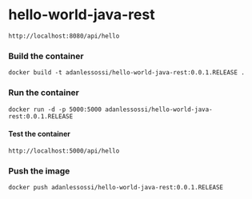 # hello-world-java-rest
`http://localhost:8080/api/hello`

### Build the container
`docker build -t adanlessossi/hello-world-java-rest:0.0.1.RELEASE .`

### Run the container
`docker run -d -p 5000:5000 adanlessossi/hello-world-java-rest:0.0.1.RELEASE`

#### Test the container
`http://localhost:5000/api/hello`

### Push the image
`docker push adanlessossi/hello-world-java-rest:0.0.1.RELEASE`
